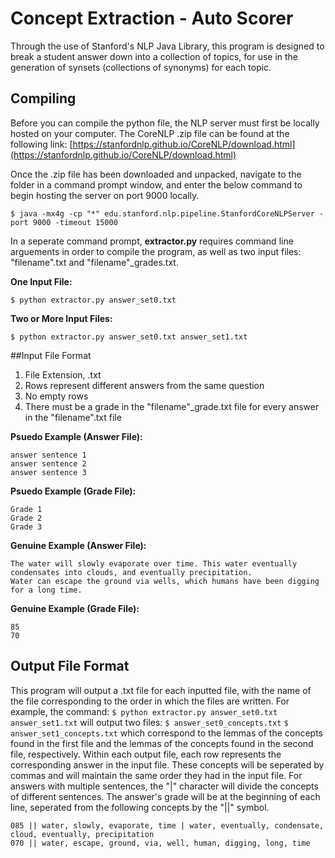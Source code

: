 # Concept Extraction - Auto Scorer

Through the use of Stanford's NLP Java Library, this program is designed to break a student answer down into a collection of topics, for use in the generation of synsets (collections of synonyms)  for each topic.

## Compiling

Before you can compile the python file, the NLP server must first be locally hosted on your computer.
The CoreNLP .zip file can be found at the following link: 
[https://stanfordnlp.github.io/CoreNLP/download.html](https://stanfordnlp.github.io/CoreNLP/download.html)

Once the .zip file has been downloaded and unpacked, navigate to the folder in a command prompt window, and enter the below command to begin hosting the server on port 9000 locally.

`$ java -mx4g -cp "*" edu.stanford.nlp.pipeline.StanfordCoreNLPServer -port 9000 -timeout 15000`

In a seperate command prompt,
**extractor.py** requires command line arguements in order to compile the program, as well as two input files: "filename".txt and "filename"_grades.txt.

**One Input File:**

`$ python extractor.py answer_set0.txt`

**Two or More Input Files:**

`$ python extractor.py answer_set0.txt answer_set1.txt`


##Input File Format

1. File Extension, .txt
2. Rows represent different answers from the same question
3. No empty rows
4. There must be a grade in the "filename"_grade.txt file for every answer in the "filename".txt file

**Psuedo Example (Answer File):**
```
answer sentence 1
answer sentence 2
answer sentence 3
```

**Psuedo Example (Grade File):**
```
Grade 1
Grade 2
Grade 3
```

**Genuine Example (Answer File):**
```
The water will slowly evaporate over time. This water eventually condensates into clouds, and eventually precipitation.
Water can escape the ground via wells, which humans have been digging for a long time.
```

**Genuine Example (Grade File):**
```
85
70
```

## Output File Format

This program will output a .txt file for each inputted file, with the name of the file corresponding to the order in which the files are written. For example, the command:
`$ python extractor.py answer_set0.txt answer_set1.txt`
will output two files:
`$ answer_set0_concepts.txt`
`$ answer_set1_concepts.txt`
which correspond to the lemmas of the concepts found in the first file and the lemmas of the concepts found in the second file, respectively. Within each output file, each row represents the corresponding answer in the input file. These concepts will be seperated by commas and will maintain the same order they had in the input file. For answers with multiple sentences, the "|" character will divide the concepts of different sentences. The answer's grade will be at the beginning of each line, seperated from the following concepts by the "||" symbol.

```
085 || water, slowly, evaporate, time | water, eventually, condensate, cloud, eventually, precipitation
070 || water, escape, ground, via, well, human, digging, long, time
``` 
